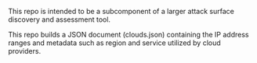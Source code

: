 This repo is intended to be a subcomponent of a larger attack surface discovery and assessment tool.

This repo builds a JSON document (clouds.json) containing the IP address ranges and metadata such as region and service utilized by cloud providers.
